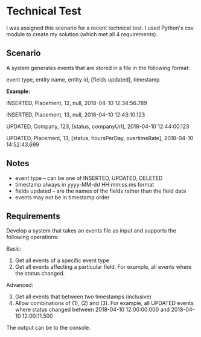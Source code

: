 # **Technical Test**

I was assigned this scenario for a recent technical test. I used Python's csv module to create my solution (which met all 4 requirements).

## **Scenario**

A system generates events that are stored in a file in the following format:

event type, entity name, entity id, [fields updated], timestamp

**Example:**

INSERTED, Placement, 12, null, 2018-04-10 12:34:56.789

INSERTED, Placement, 13, null, 2018-04-10 12:43:10.123

UPDATED, Company, 123, [status, companyUrl], 2018-04-10 12:44:00.123

UPDATED, Placement, 13, [status, hoursPerDay, overtimeRate], 2018-04-10 14:52:43.699

## **Notes**

 - event type – can be one of INSERTED, UPDATED, DELETED
 - timestamp always in yyyy-MM-dd HH:mm:ss.ms format 
 - fields updated – are the names of the fields rather than the field data
 - events may not be in timestamp order

## **Requirements**

Develop a system that takes an events file as input and supports the following operations:

Basic:

1. Get all events of a specific event type
2. Get all events affecting a particular field. For example, all events where the status changed.

Advanced:

3. Get all events that between two timestamps (inclusive)
4. Allow combinations of (1), (2) and (3). For example, all UPDATED events where status changed
between 2018-04-10 12:00:00.000 and 2018-04-10 12:00:11.500

The output can be to the console.